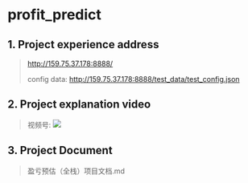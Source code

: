 # profit_predict

## 1. Project experience address
> http://159.75.37.178:8888/
> 
> config data: http://159.75.37.178:8888/test_data/test_config.json

## 2. Project explanation video
> 视频号: 
![](https://img2024.cnblogs.com/blog/2114512/202407/2114512-20240702211943380-130267023.jpg)

## 3. Project Document
> 盈亏预估（全栈）项目文档.md